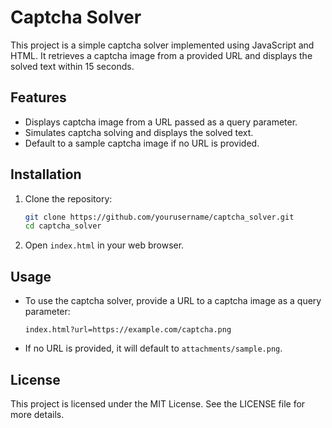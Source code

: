 # Captcha Solver

This project is a simple captcha solver implemented using JavaScript and HTML. It retrieves a captcha image from a provided URL and displays the solved text within 15 seconds.

## Features
- Displays captcha image from a URL passed as a query parameter.
- Simulates captcha solving and displays the solved text.
- Default to a sample captcha image if no URL is provided.

## Installation
1. Clone the repository:
   ```bash
   git clone https://github.com/yourusername/captcha_solver.git
   cd captcha_solver
   ```
2. Open `index.html` in your web browser.

## Usage
- To use the captcha solver, provide a URL to a captcha image as a query parameter:
  ```
  index.html?url=https://example.com/captcha.png
  ```
- If no URL is provided, it will default to `attachments/sample.png`.

## License
This project is licensed under the MIT License. See the LICENSE file for more details.